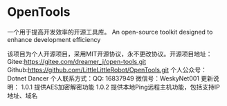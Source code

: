 ﻿# OpenTools
一个用于提高开发效率的开源工具库。
An open-source toolkit designed to enhance development efficiency

该项目为个人开源项目，采用MIT开源协议，永不更改协议。开源项目地址：
Gitee:https://gitee.com/dreamer_j/open-tools.git
Github:https://github.com/LittleLittleRobot/OpenTools.git
个人公众号：Dotnet Dancer
个人联系方式：QQ: 16837949  微信号：WeskyNet001
更新说明：
1.0.1	提供AES加密解密功能
1.0.2	提供本地Ping远程主机功能，包括支持IP地址、域名